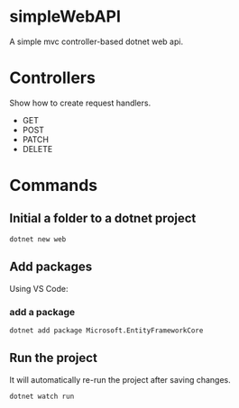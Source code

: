 # simpleWebAPI
A simple mvc controller-based dotnet web api.
# Controllers
Show how to create request handlers.
  - GET
  - POST
  - PATCH
  - DELETE
# Commands
## Initial a folder to a dotnet project
```
dotnet new web
```
## Add packages
Using VS Code:
### add a package
```
dotnet add package Microsoft.EntityFrameworkCore
```

## Run the project
It will automatically re-run the project after saving changes.
```
dotnet watch run
```
